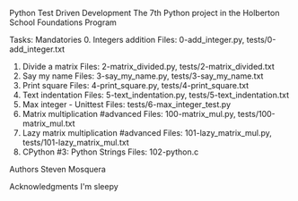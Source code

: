 Python Test Driven Development
The 7th Python project in the Holberton School Foundations Program

Tasks:
Mandatories
0. Integers addition
   Files: 0-add_integer.py, tests/0-add_integer.txt
1. Divide a matrix
   Files: 2-matrix_divided.py, tests/2-matrix_divided.txt
2. Say my name
   Files: 3-say_my_name.py, tests/3-say_my_name.txt
3. Print square
   Files: 4-print_square.py, tests/4-print_square.txt
4. Text indentation
   Files: 5-text_indentation.py, tests/5-text_indentation.txt
5. Max integer - Unittest
   Files: tests/6-max_integer_test.py
6. Matrix multiplication #advanced
   Files: 100-matrix_mul.py, tests/100-matrix_mul.txt
7. Lazy matrix multiplication #advanced
   Files: 101-lazy_matrix_mul.py, tests/101-lazy_matrix_mul.txt
8. CPython #3: Python Strings
   Files: 102-python.c

Authors
Steven Mosquera

Acknowledgments
I'm sleepy